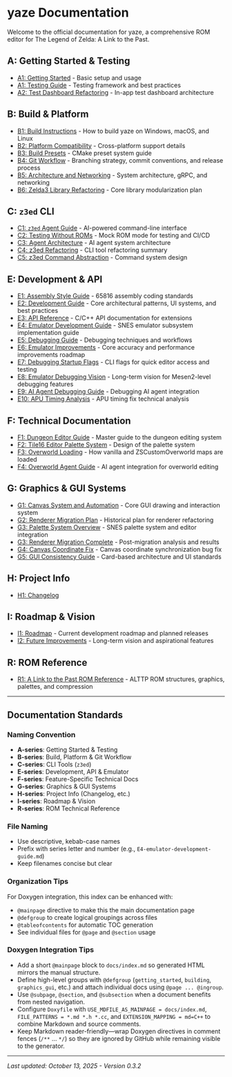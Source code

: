 # yaze Documentation

Welcome to the official documentation for yaze, a comprehensive ROM editor for The Legend of Zelda: A Link to the Past.

## A: Getting Started & Testing
- [A1: Getting Started](A1-getting-started.md) - Basic setup and usage
- [A1: Testing Guide](A1-testing-guide.md) - Testing framework and best practices
- [A2: Test Dashboard Refactoring](A2-test-dashboard-refactoring.md) - In-app test dashboard architecture

## B: Build & Platform
- [B1: Build Instructions](B1-build-instructions.md) - How to build yaze on Windows, macOS, and Linux
- [B2: Platform Compatibility](B2-platform-compatibility.md) - Cross-platform support details
- [B3: Build Presets](B3-build-presets.md) - CMake preset system guide
- [B4: Git Workflow](B4-git-workflow.md) - Branching strategy, commit conventions, and release process
- [B5: Architecture and Networking](B5-architecture-and-networking.md) - System architecture, gRPC, and networking
- [B6: Zelda3 Library Refactoring](B6-zelda3-library-refactoring.md) - Core library modularization plan

## C: `z3ed` CLI
- [C1: `z3ed` Agent Guide](C1-z3ed-agent-guide.md) - AI-powered command-line interface
- [C2: Testing Without ROMs](C2-testing-without-roms.md) - Mock ROM mode for testing and CI/CD
- [C3: Agent Architecture](C3-agent-architecture.md) - AI agent system architecture
- [C4: z3ed Refactoring](C4-z3ed-refactoring.md) - CLI tool refactoring summary
- [C5: z3ed Command Abstraction](C5-z3ed-command-abstraction.md) - Command system design

## E: Development & API
- [E1: Assembly Style Guide](E1-asm-style-guide.md) - 65816 assembly coding standards
- [E2: Development Guide](E2-development-guide.md) - Core architectural patterns, UI systems, and best practices
- [E3: API Reference](E3-api-reference.md) - C/C++ API documentation for extensions
- [E4: Emulator Development Guide](E4-Emulator-Development-Guide.md) - SNES emulator subsystem implementation guide
- [E5: Debugging Guide](E5-debugging-guide.md) - Debugging techniques and workflows
- [E6: Emulator Improvements](E6-emulator-improvements.md) - Core accuracy and performance improvements roadmap
- [E7: Debugging Startup Flags](E7-debugging-startup-flags.md) - CLI flags for quick editor access and testing
- [E8: Emulator Debugging Vision](E8-emulator-debugging-vision.md) - Long-term vision for Mesen2-level debugging features
- [E9: AI Agent Debugging Guide](E9-ai-agent-debugging-guide.md) - Debugging AI agent integration
- [E10: APU Timing Analysis](E10-apu-timing-analysis.md) - APU timing fix technical analysis

## F: Technical Documentation
- [F1: Dungeon Editor Guide](F1-dungeon-editor-guide.md) - Master guide to the dungeon editing system
- [F2: Tile16 Editor Palette System](F2-tile16-editor-palette-system.md) - Design of the palette system
- [F3: Overworld Loading](F3-overworld-loading.md) - How vanilla and ZSCustomOverworld maps are loaded
- [F4: Overworld Agent Guide](F4-overworld-agent-guide.md) - AI agent integration for overworld editing

## G: Graphics & GUI Systems
- [G1: Canvas System and Automation](G1-canvas-guide.md) - Core GUI drawing and interaction system
- [G2: Renderer Migration Plan](G2-renderer-migration-plan.md) - Historical plan for renderer refactoring
- [G3: Palette System Overview](G3-palete-system-overview.md) - SNES palette system and editor integration
- [G3: Renderer Migration Complete](G3-renderer-migration-complete.md) - Post-migration analysis and results
- [G4: Canvas Coordinate Fix](G4-canvas-coordinate-fix.md) - Canvas coordinate synchronization bug fix
- [G5: GUI Consistency Guide](G5-gui-consistency-guide.md) - Card-based architecture and UI standards

## H: Project Info
- [H1: Changelog](H1-changelog.md)

## I: Roadmap & Vision
- [I1: Roadmap](I1-roadmap.md) - Current development roadmap and planned releases
- [I2: Future Improvements](I2-future-improvements.md) - Long-term vision and aspirational features

## R: ROM Reference
- [R1: A Link to the Past ROM Reference](R1-alttp-rom-reference.md) - ALTTP ROM structures, graphics, palettes, and compression

---

## Documentation Standards

### Naming Convention
- **A-series**: Getting Started & Testing
- **B-series**: Build, Platform & Git Workflow
- **C-series**: CLI Tools (`z3ed`)
- **E-series**: Development, API & Emulator
- **F-series**: Feature-Specific Technical Docs
- **G-series**: Graphics & GUI Systems
- **H-series**: Project Info (Changelog, etc.)
- **I-series**: Roadmap & Vision
- **R-series**: ROM Technical Reference

### File Naming
- Use descriptive, kebab-case names
- Prefix with series letter and number (e.g., `E4-emulator-development-guide.md`)
- Keep filenames concise but clear

### Organization Tips
For Doxygen integration, this index can be enhanced with:
- `@mainpage` directive to make this the main documentation page
- `@defgroup` to create logical groupings across files
- `@tableofcontents` for automatic TOC generation
- See individual files for `@page` and `@section` usage

### Doxygen Integration Tips
- Add a short `@mainpage` block to `docs/index.md` so generated HTML mirrors the
  manual structure.
- Define high-level groups with `@defgroup` (`getting_started`, `building`,
  `graphics_gui`, etc.) and attach individual docs using `@page ... @ingroup`.
- Use `@subpage`, `@section`, and `@subsection` when a document benefits from
  nested navigation.
- Configure `Doxyfile` with `USE_MDFILE_AS_MAINPAGE = docs/index.md`,
  `FILE_PATTERNS = *.md *.h *.cc`, and `EXTENSION_MAPPING = md=C++` to combine
  Markdown and source comments.
- Keep Markdown reader-friendly—wrap Doxygen directives in comment fences (`/**`
  … `*/`) so they are ignored by GitHub while remaining visible to the
  generator.

---

*Last updated: October 13, 2025 - Version 0.3.2*
